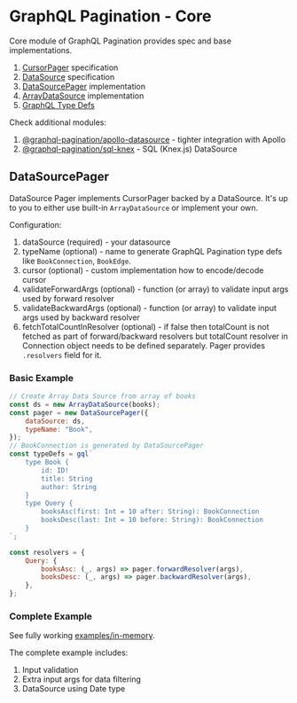 # GraphQL Pagination - Core

Core module of GraphQL Pagination provides spec and base implementations.

1. [CursorPager](src/CursorPagerSpec.ts) specification
2. [DataSource](src/datasource/DataSource.ts) specification
3. [DataSourcePager](src/DataSourcePager.ts) implementation
4. [ArrayDataSource](src/datasource/ArrayDataSource.ts) implementation
5. [GraphQL Type Defs](src/TypeDefs.ts)

Check additional modules:
1. [@graphql-pagination/apollo-datasource](https://www.npmjs.com/package/@graphql-pagination/apollo-datasource) - tighter integration with Apollo
2. [@graphql-pagination/sql-knex](https://www.npmjs.com/package/@graphql-pagination/sql-knex) - SQL (Knex.js) DataSource

## DataSourcePager

DataSource Pager implements CursorPager backed by a DataSource. It's up to you to either use built-in `ArrayDataSource`
or implement your own.

Configuration:

1. dataSource (required) - your datasource
2. typeName (optional) - name to generate GraphQL Pagination type defs like `BookConnection`, `BookEdge`.
3. cursor (optional) - custom implementation how to encode/decode cursor
4. validateForwardArgs (optional) - function (or array) to validate input args used by forward resolver
5. validateBackwardArgs (optional) - function (or array) to validate input args used by backward resolver
6. fetchTotalCountInResolver (optional) - if false then totalCount is not fetched as part of forward/backward resolvers
   but totalCount resolver in Connection object needs to be defined separately. Pager provides `.resolvers` field for it.

### Basic Example

```js
// Create Array Data Source from array of books
const ds = new ArrayDataSource(books);
const pager = new DataSourcePager({
    dataSource: ds,
    typeName: "Book",
});
// BookConnection is generated by DataSourcePager
const typeDefs = gql`
    type Book {
        id: ID!
        title: String
        author: String
    }
    type Query {
        booksAsc(first: Int = 10 after: String): BookConnection
        booksDesc(last: Int = 10 before: String): BookConnection
    }
`;

const resolvers = {
    Query: {
        booksAsc: (_, args) => pager.forwardResolver(args),
        booksDesc: (_, args) => pager.backwardResolver(args),
    },
};
```

### Complete Example

See fully working [examples/in-memory](../../examples/in-memory/index.js).

The complete example includes:

1. Input validation
2. Extra input args for data filtering
3. DataSource using Date type
